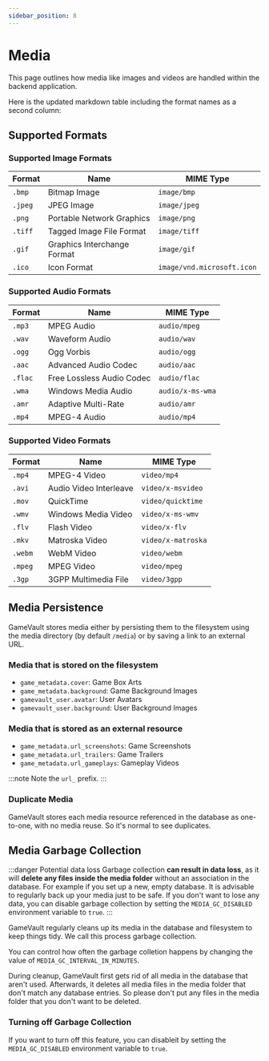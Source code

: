 ```yaml
---
sidebar_position: 8
---
```


# Media

This page outlines how media like images and videos are handled within the backend application.

Here is the updated markdown table including the format names as a second column:

## Supported Formats

### Supported Image Formats

| Format  | Name                        | MIME Type                  |
| ------- | --------------------------- | -------------------------- |
| `.bmp`  | Bitmap Image                | `image/bmp`                |
| `.jpeg` | JPEG Image                  | `image/jpeg`               |
| `.png`  | Portable Network Graphics   | `image/png`                |
| `.tiff` | Tagged Image File Format    | `image/tiff`               |
| `.gif`  | Graphics Interchange Format | `image/gif`                |
| `.ico`  | Icon Format                 | `image/vnd.microsoft.icon` |

### Supported Audio Formats

| Format  | Name                      | MIME Type        |
| ------- | ------------------------- | ---------------- |
| `.mp3`  | MPEG Audio                | `audio/mpeg`     |
| `.wav`  | Waveform Audio            | `audio/wav`      |
| `.ogg`  | Ogg Vorbis                | `audio/ogg`      |
| `.aac`  | Advanced Audio Codec      | `audio/aac`      |
| `.flac` | Free Lossless Audio Codec | `audio/flac`     |
| `.wma`  | Windows Media Audio       | `audio/x-ms-wma` |
| `.amr`  | Adaptive Multi-Rate       | `audio/amr`      |
| `.mp4`  | MPEG-4 Audio              | `audio/mp4`      |

### Supported Video Formats

| Format  | Name                   | MIME Type          |
| ------- | ---------------------- | ------------------ |
| `.mp4`  | MPEG-4 Video           | `video/mp4`        |
| `.avi`  | Audio Video Interleave | `video/x-msvideo`  |
| `.mov`  | QuickTime              | `video/quicktime`  |
| `.wmv`  | Windows Media Video    | `video/x-ms-wmv`   |
| `.flv`  | Flash Video            | `video/x-flv`      |
| `.mkv`  | Matroska Video         | `video/x-matroska` |
| `.webm` | WebM Video             | `video/webm`       |
| `.mpeg` | MPEG Video             | `video/mpeg`       |
| `.3gp`  | 3GPP Multimedia File   | `video/3gpp`       |

## Media Persistence

GameVault stores media either by persisting them to the filesystem using the media directory (by default `/media`) or by saving a link to an external URL.

### Media that is stored on the filesystem

- `game_metadata.cover`: Game Box Arts
- `game_metadata.background`: Game Background Images
- `gamevault_user.avatar`: User Avatars
- `gamevault_user.background`: User Background Images

### Media that is stored as an external resource

- `game_metadata.url_screenshots`: Game Screenshots
- `game_metadata.url_trailers`: Game Trailers
- `game_metadata.url_gameplays`: Gameplay Videos

:::note
Note the `url_` prefix.
:::

### Duplicate Media

GameVault stores each media resource referenced in the database as one-to-one, with no media reuse. So it's normal to see duplicates.

## Media Garbage Collection

:::danger Potential data loss
Garbage collection **can result in data loss**, as it will **delete any files inside the media folder** without an association in the database. For example if you set up a new, empty database. It is advisable to regularly back up your media just to be safe. If you don't want to lose any data, you can disable garbage collection by setting the `MEDIA_GC_DISABLED` environment variable to `true`.
:::

GameVault regularly cleans up its media in the database and filesystem to keep things tidy. We call this process garbage collection.

You can control how often the garbage colletion happens by changing the value of `MEDIA_GC_INTERVAL_IN_MINUTES`.

During cleanup, GameVault first gets rid of all media in the database that aren't used. Afterwards, it deletes all media files in the media folder that don't match any database entries. So please don't put any files in the media folder that you don't want to be deleted.

### Turning off Garbage Collection

If you want to turn off this feature, you can disableit by setting the `MEDIA_GC_DISABLED` environment variable to `true`.
